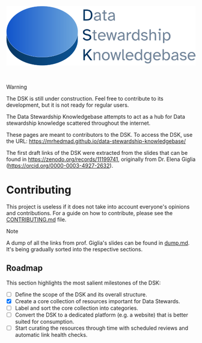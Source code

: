 <p align="center">

<picture>
  <source media="(prefers-color-scheme: dark)" srcset="https://github.com/MrHedmad/data-stewardship-knowledgebase/blob/main/src/resources/images/dks_logo_light.png?raw=true">
  <source media="(prefers-color-scheme: light)" srcset="https://github.com/MrHedmad/data-stewardship-knowledgebase/blob/main/src/resources/images/dks_logo_dark.png?raw=true">
  <img alt="The logo for the DSK" src="https://github.com/MrHedmad/data-stewardship-knowledgebase/blob/main/src/resources/images/dsk_logo_dark.png?raw=true" width=600>
</picture>

</p>

<br>

> [!WARNING]
> The DSK is still under construction. Feel free to contribute to its development, but it is not ready for regular users.

The Data Stewardship Knowledgebase attempts to act as a hub for Data stewardship knowledge scattered throughout the internet.

These pages are meant to contributors to the DSK. To access the DSK, use the URL: https://mrhedmad.github.io/data-stewardship-knowledgebase/

The first draft links of the DSK were extracted from the slides that can be found in https://zenodo.org/records/11199741, originally from Dr. Elena Giglia (https://orcid.org/0000-0003-4927-2632).

# Contributing

This project is useless if it does not take into account everyone's opinions and contributions.
For a guide on how to contribute, please see the [CONTRIBUTING.md](CONTRIBUTING.md) file.

> [!NOTE]
> A dump of all the links from prof. Giglia's slides can be found in [dump.md](dump.md). It's being gradually sorted into the respective sections.

## Roadmap
This section highlights the most salient milestones of the DSK:
- [ ] Define the scope of the DSK and its overall structure.
- [X] Create a core collection of resources important for Data Stewards.
- [ ] Label and sort the core collection into categories.
- [ ] Convert the DSK to a dedicated platform (e.g. a website) that is better suited for consumption.
- [ ] Start curating the resources through time with scheduled reviews and automatic link health checks.
